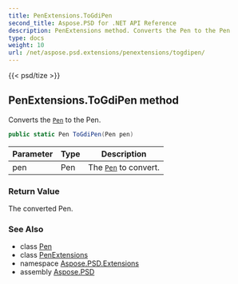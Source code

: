 ```yaml
---
title: PenExtensions.ToGdiPen
second_title: Aspose.PSD for .NET API Reference
description: PenExtensions method. Converts the Pen to the Pen
type: docs
weight: 10
url: /net/aspose.psd.extensions/penextensions/togdipen/
---
```

{{< psd/tize >}}
## PenExtensions.ToGdiPen method

Converts the [`Pen`](../../../aspose.psd/pen/) to the Pen.

```csharp
public static Pen ToGdiPen(Pen pen)
```

| Parameter | Type | Description |
| --- | --- | --- |
| pen | Pen | The [`Pen`](../../../aspose.psd/pen/) to convert. |

### Return Value

The converted Pen.

### See Also

* class [Pen](../../../aspose.psd/pen/)
* class [PenExtensions](../)
* namespace [Aspose.PSD.Extensions](../../penextensions/)
* assembly [Aspose.PSD](../../../)


